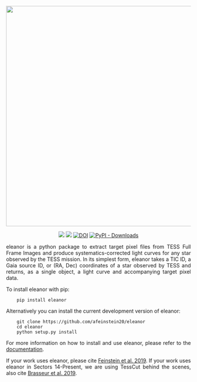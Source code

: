<p align="center">
  <img width = "600" src="./figures/eleanor.gif"/>
</p>
<p align="center">  
  <a href="https://travis-ci.org/afeinstein20/eleanor/">
  <img src="https://github.com/afeinstein20/eleanor/actions/workflows/python-package.yml/badge.svg?colorB=F9E84F"/></a>
  <a href="https://ui.adsabs.harvard.edu/abs/2019PASP..131i4502F/abstract"><img src="https://img.shields.io/badge/read-the_paper-4D827F.svg?style=flat"/></a>
  <a href="https://doi.org/10.5281/zenodo.2597620"><img src="https://zenodo.org/badge/DOI/10.5281/zenodo.2597620.svg?colorB=3C0650" alt="DOI"></a>
  <a href="https://pypi.org/project/eleanor/"><img alt="PyPI - Downloads" src="https://img.shields.io/pypi/dm/eleanor?color=F9E84F&logo=eleanor"></a>

</p>

<div align="justify">
eleanor is a python package to extract target pixel files from TESS Full Frame Images and produce systematics-corrected light curves for any star observed by the TESS mission. In its simplest form, eleanor  takes a TIC ID, a Gaia source ID, or (RA, Dec) coordinates of a star  observed by TESS and returns, as a single object, a light curve and  accompanying target pixel data.

To install eleanor with pip:

        pip install eleanor
        

Alternatively you can install the current development version of eleanor:

        git clone https://github.com/afeinstein20/eleanor
        cd eleanor
        python setup.py install

For more information on how to install and use eleanor, please refer to the <a href="http://adina.feinste.in/eleanor/">documentation</a>.

If your work uses eleanor, please cite <a href="https://ui.adsabs.harvard.edu/abs/2019PASP..131i4502F/abstract">Feinstein et al. 2019</a>. If your work uses eleanor in Sectors 14-Present, we are using TessCut behind the scenes, also cite <a href="https://ui.adsabs.harvard.edu/abs/2019ascl.soft05007B/abstract">Brasseur et al. 2019</a>.
